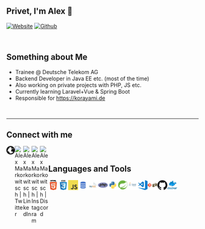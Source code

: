 ## Privet, I'm Alex 💪

[![Website](https://img.shields.io/website?label=alexmarkowitsch.de&style=for-the-badge&url=https%3A%2F%2Falexmarkowitsch.de)](https://alexmarkowitsch.de)
[![Github](https://img.shields.io/github/followers/alexmarkowitsch?color=red&label=Follow%20on%20Github&logo=github&style=for-the-badge)](https://github.com/alexmarkowitsch/)

<br />

## Something about Me
- Trainee @ Deutsche Telekom AG
- Backend Developer in Java EE etc. (most of the time)
- Also working on private projects with PHP, JS etc.
- Currently learning Laravel+Vue & Spring Boot
- Responsible for https://korayami.de


<br />

---

## Connect with me
[<img align="left" alt="alexmarkowitsch.de" width="22px" src="https://raw.githubusercontent.com/iconic/open-iconic/master/svg/globe.svg" />][website]
[<img align="left" alt="Alex Markowitsch | Twitter" width="22px" src="https://cdn.jsdelivr.net/npm/simple-icons@v3/icons/twitter.svg" />][twitter]
[<img align="left" alt="Alex Markowitsch | LinkedIn" width="22px" src="https://cdn.jsdelivr.net/npm/simple-icons@v3/icons/linkedin.svg" />][linkedin]
[<img align="left" alt="Alex Markowitsch | Instagram" width="22px" src="https://cdn.jsdelivr.net/npm/simple-icons@v3/icons/instagram.svg" />][instagram]
[<img align="left" alt="Alex Markowitsch | Discord" width="22px" src="https://cdn.jsdelivr.net/npm/simple-icons@v3/icons/discord.svg" />][discord]

<br />

## Languages and Tools
<img align="left" alt="HTML5" width="26px" src="https://raw.githubusercontent.com/github/explore/80688e429a7d4ef2fca1e82350fe8e3517d3494d/topics/html/html.png" />
<img align="left" alt="CSS3" width="26px" src="https://raw.githubusercontent.com/github/explore/80688e429a7d4ef2fca1e82350fe8e3517d3494d/topics/css/css.png" />
<img align="left" alt="JavaScript" width="26px" src="https://raw.githubusercontent.com/github/explore/80688e429a7d4ef2fca1e82350fe8e3517d3494d/topics/javascript/javascript.png" />
<img align="left" alt="SQL" width="26px" src="https://raw.githubusercontent.com/github/explore/80688e429a7d4ef2fca1e82350fe8e3517d3494d/topics/sql/sql.png" />
<img align="left" alt="MySQL" width="26px" src="https://raw.githubusercontent.com/github/explore/80688e429a7d4ef2fca1e82350fe8e3517d3494d/topics/mysql/mysql.png" />
<img align="left" alt="PHP" width="26px" src="https://raw.githubusercontent.com/github/explore/ccc16358ac4530c6a69b1b80c7223cd2744dea83/topics/php/php.png" />
<img align="left" alt="Python" width="26px" src="https://raw.githubusercontent.com/github/explore/80688e429a7d4ef2fca1e82350fe8e3517d3494d/topics/python/python.png" />
<img align="left" alt="Spring Boot" width="26px" src="https://raw.githubusercontent.com/github/explore/80688e429a7d4ef2fca1e82350fe8e3517d3494d/topics/spring-boot/spring-boot.png" />
<img align="left" alt="Java" width="26px" src="https://raw.githubusercontent.com/github/explore/80688e429a7d4ef2fca1e82350fe8e3517d3494d/topics/java/java.png" />

<img align="left" alt="Visual Studio Code" width="26px" src="https://raw.githubusercontent.com/github/explore/80688e429a7d4ef2fca1e82350fe8e3517d3494d/topics/visual-studio-code/visual-studio-code.png" />
<img align="left" alt="Git" width="26px" src="https://raw.githubusercontent.com/github/explore/80688e429a7d4ef2fca1e82350fe8e3517d3494d/topics/git/git.png" />
<img align="left" alt="GitHub" width="26px" src="https://raw.githubusercontent.com/github/explore/78df643247d429f6cc873026c0622819ad797942/topics/github/github.png" />
<img align="left" alt="Docker" width="26px" src="https://raw.githubusercontent.com/github/explore/80688e429a7d4ef2fca1e82350fe8e3517d3494d/topics/docker/docker.png" />



[website]:      https://korayami.de
[linkedin]:     https://www.linkedin.com/in/alex-markowitsch/
[discord]:      https://discord.gg/fS8fYxS
[twitter]:      https://twitter.com/MarkowitschAlex
[instagram]:    https://www.instagram.com/alex_markowitsch/